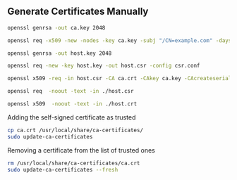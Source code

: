 ## Generate Certificates Manually
```sh
openssl genrsa -out ca.key 2048

openssl req -x509 -new -nodes -key ca.key -subj "/CN=example.com" -days 10000 -out ca.crt

openssl genrsa -out host.key 2048

openssl req -new -key host.key -out host.csr -config csr.conf

openssl x509 -req -in host.csr -CA ca.crt -CAkey ca.key -CAcreateserial -out host.crt -days 10000 -extensions v3_ext -extfile csr.conf -sha256

openssl req  -noout -text -in ./host.csr

openssl x509  -noout -text -in ./host.crt
```

Adding the self-signed certificate as trusted
```sh
cp ca.crt /usr/local/share/ca-certificates/
sudo update-ca-certificates
```

Removing a certificate from the list of trusted ones
```sh
rm /usr/local/share/ca-certificates/ca.crt
sudo update-ca-certificates --fresh
```











